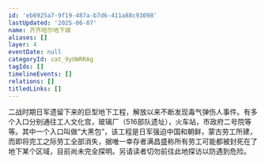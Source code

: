 ```yaml
---
id: 'eb6925a7-9f19-487a-b7d6-411a88c93098'
lastUpdated: '2025-06-07'
name: 齐齐哈尔地下城
aliases: []
layer: 4
eventDate: null
categoryId: cat_9yUWRRAg
tagIds: []
timelineEvents: []
relations: []
titledLinks: []
---
```

二战时期日军遗留下来的巨型地下工程，解放以来不断发现毒气弹伤人事件。有多个入口分别通往工人文化宫，玻璃厂（516部队遗址），火车站，市政府二号院等等。其中一个入口叫做“大黑包”，该工程是日军强迫中国和朝鲜，蒙古劳工所建，而即将完工之际劳工全部消失，据唯一幸存者满昌盛称所有劳工可能都被封死在了地下某个区域，目前尚未完全探明。另请读者切勿前往此地探访以防遇到危险。
